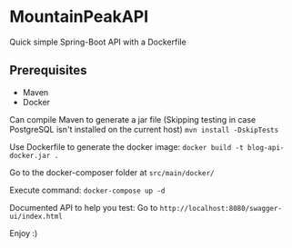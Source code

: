 # MountainPeakAPI
Quick simple Spring-Boot API with a Dockerfile

## Prerequisites
- Maven
- Docker

Can compile Maven to generate a jar file (Skipping testing in case PostgreSQL isn't installed on the current host)
```mvn install -DskipTests```

Use Dockerfile to generate the docker image:
```docker build -t blog-api-docker.jar .```

Go to the docker-composer folder at `src/main/docker/`

Execute command:
```docker-compose up -d```

Documented API to help you test: 
Go to `http://localhost:8080/swagger-ui/index.html`

Enjoy :)
